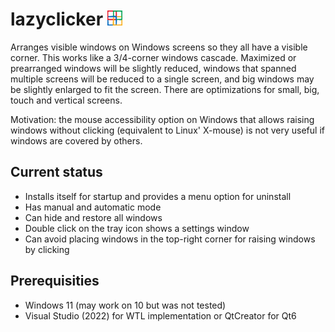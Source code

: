 # lazyclicker <img src="mainicon.png" width=24>
Arranges visible windows on Windows screens so they all have a visible corner.
This works like a 3/4-corner windows cascade. Maximized or prearranged windows
will be slightly reduced, windows that spanned multiple screens will be reduced
to a single screen, and big windows may be slightly enlarged to fit the screen.
There are optimizations for small, big, touch and vertical screens.

Motivation: the mouse accessibility option on Windows that allows raising 
windows without clicking (equivalent to Linux' X-mouse) is not very useful if
windows are covered by others.

## Current status
- Installs itself for startup and provides a menu option for uninstall
- Has manual and automatic mode
- Can hide and restore all windows
- Double click on the tray icon shows a settings window
- Can avoid placing windows in the top-right corner for raising windows by 
clicking
## Prerequisities
- Windows 11 (may work on 10 but was not tested)
- Visual Studio (2022) for WTL implementation or QtCreator for Qt6
